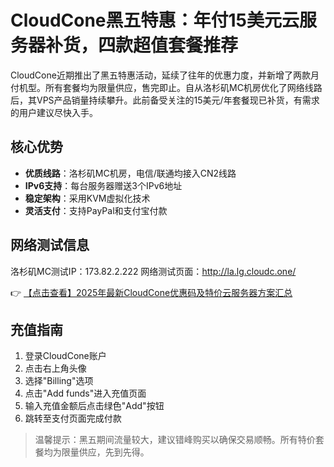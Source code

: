 # CloudCone黑五特惠：年付15美元云服务器补货，四款超值套餐推荐

CloudCone近期推出了黑五特惠活动，延续了往年的优惠力度，并新增了两款月付机型。所有套餐均为限量供应，售完即止。自从洛杉矶MC机房优化了网络线路后，其VPS产品销量持续攀升。此前备受关注的15美元/年套餐现已补货，有需求的用户建议尽快入手。

## 核心优势

- **优质线路**：洛杉矶MC机房，电信/联通均接入CN2线路
- **IPv6支持**：每台服务器赠送3个IPv6地址
- **稳定架构**：采用KVM虚拟化技术
- **灵活支付**：支持PayPal和支付宝付款

## 网络测试信息

洛杉矶MC测试IP：173.82.2.222
网络测试页面：http://la.lg.cloudc.one/

👉 [【点击查看】2025年最新CloudCone优惠码及特价云服务器方案汇总](https://bit.ly/Cloudcone)

## 充值指南

1. 登录CloudCone账户
2. 点击右上角头像
3. 选择"Billing"选项
4. 点击"Add funds"进入充值页面
5. 输入充值金额后点击绿色"Add"按钮
6. 跳转至支付页面完成付款

> 温馨提示：黑五期间流量较大，建议错峰购买以确保交易顺畅。所有特价套餐均为限量供应，先到先得。